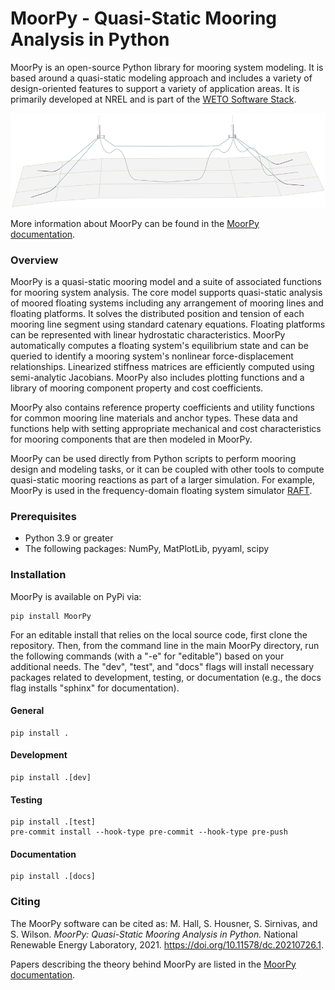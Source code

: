 # MoorPy - Quasi-Static Mooring Analysis in Python

MoorPy is an open-source Python library for mooring system modeling. It is 
based around a quasi-static modeling approach and includes a variety of 
design-oriented features to support a variety of application areas.
It is primarily developed at NREL and is part of the 
[WETO Software Stack](https://nrel.github.io/WETOStack). 

![Humboldt](docs/moorpy_example.png)

More information about MoorPy can be found in the 
[MoorPy documentation](https://moorpy.readthedocs.io).


### Overview

MoorPy is a quasi-static mooring model and a suite of associated functions for mooring 
system analysis. The core model supports quasi-static analysis of moored floating systems 
including any arrangement of mooring lines and floating platforms. It solves the distributed 
position and tension of each mooring line segment using standard catenary equations. 
Floating platforms can be represented with linear hydrostatic characteristics. MoorPy 
automatically computes a floating system's equilibrium state and can be queried to identify 
a mooring system's nonlinear force-displacement relationships. Linearized stiffness matrices 
are efficiently computed using semi-analytic Jacobians. MoorPy also includes plotting 
functions and a library of mooring component property and cost coefficients. 

MoorPy also contains reference property coefficients and utility functions for 
common mooring line materials and anchor types. These data and functions help
with setting appropriate mechanical and cost characteristics for mooring 
components that are then modeled in MoorPy.

MoorPy can be used directly from Python scripts to perform mooring design 
and modeling tasks, or it can be coupled with other tools to compute 
quasi-static mooring reactions as part of a larger simulation. For example, 
MoorPy is used in the frequency-domain floating system simulator 
[RAFT](https://github.com/WISDEM/RAFT).


### Prerequisites

- Python 3.9 or greater
- The following packages: NumPy, MatPlotLib, pyyaml, scipy

### Installation

MoorPy is available on PyPi via:
```pycon
pip install MoorPy
```

For an editable install that relies on the local source code, first clone the repository.  Then, from the command line in the main MoorPy directory, run the following commands (with a "-e" for "editable") based on your additional needs.
The "dev", "test", and "docs" flags will install necessary packages related to development, testing, or documentation (e.g., the docs flag installs "sphinx" for documentation).

#### General
```pycon
pip install .
```

#### Development
```pycon
pip install .[dev]
```
#### Testing
```pycon
pip install .[test]
pre-commit install --hook-type pre-commit --hook-type pre-push
```
#### Documentation
```pycon
pip install .[docs]
```


### Citing

The MoorPy software can be cited as:
M. Hall, S. Housner, S. Sirnivas, and S. Wilson.
*MoorPy: Quasi-Static Mooring Analysis in Python.*
National Renewable Energy Laboratory, 2021.
https://doi.org/10.11578/dc.20210726.1.

Papers describing the theory behind MoorPy are listed in the
[MoorPy documentation](https://moorpy.readthedocs.io).
